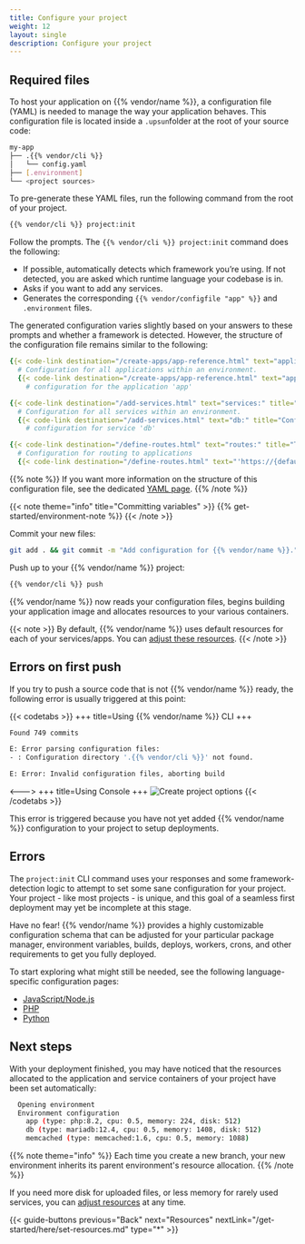 ```yaml
---
title: Configure your project
weight: 12
layout: single
description: Configure your project
---
```


## Required files

To host your application on {{% vendor/name %}}, a configuration file (YAML) is needed to manage the way your application behaves.
This configuration file is located inside a `.upsun`folder at the root of your source code:

```bash
my-app
├── .{{% vendor/cli %}}
│   └── config.yaml
├── [.environment]
└── <project sources>
```

To pre-generate these YAML files, run the following command from the root of your project.
```bash {location="Terminal"}
{{% vendor/cli %}} project:init
```

Follow the prompts. The `{{% vendor/cli %}} project:init` command does the following:

- If possible, automatically detects which framework you’re using. If not detected, you are asked which runtime language your codebase is in.
- Asks if you want to add any services.
- Generates the corresponding `{{% vendor/configfile "app" %}}` and `.environment` files.

The generated configuration varies slightly based on your answers to these prompts and whether a framework is detected.
However, the structure of the configuration file remains similar to the following:

```yaml {configFile="app"}
{{< code-link destination="/create-apps/app-reference.html" text="applications:" title="Top-level key for all applications" >}}
  # Configuration for all applications within an environment.
  {{< code-link destination="/create-apps/app-reference.html" text="app:" title="Configuration for a unique application" >}}
    # configuration for the application 'app'

{{< code-link destination="/add-services.html" text="services:" title="Top-level key for all services" >}}
  # Configuration for all services within an environment.
  {{< code-link destination="/add-services.html" text="db:" title="Configuration for a unique service" >}}
    # configuration for service 'db'

{{< code-link destination="/define-routes.html" text="routes:" title="Top-level key for all routes, configuring how requests are handled by the Router" >}}
  # Configuration for routing to applications
  {{< code-link destination="/define-routes.html" text="'https://{default}/':" title="Configuration for a unique service" >}}
```
{{% note %}}
If you want more information on the structure of this configuration file, see the dedicated [YAML page](/learn/overview/yaml/_index.md).
{{% /note %}}

{{< note theme="info" title="Committing variables" >}}
{{% get-started/environment-note %}}
{{< /note >}}

Commit your new files:

```bash {location="Terminal"}
git add . && git commit -m "Add configuration for {{% vendor/name %}}."
```

Push up to your {{% vendor/name %}} project:

```bash
{{% vendor/cli %}} push
```

{{% vendor/name %}} now reads your configuration files, begins building your application image and allocates resources to your various containers.

{{< note >}}
By default, {{% vendor/name %}} uses default resources for each of your services/apps. You can [adjust these resources](/get-started/here/set-resources).
{{< /note >}}

## Errors on first push

If you try to push a source code that is not {{% vendor/name %}} ready, the following error is usually triggered at this point:

{{< codetabs >}}
+++
title=Using {{% vendor/name %}} CLI
+++
```bash
Found 749 commits

E: Error parsing configuration files:
- : Configuration directory '.{{% vendor/cli %}}' not found.

E: Error: Invalid configuration files, aborting build
```
<--->
+++
title=Using Console
+++
![Create project options](/images/console/first-fail.png "0.4")
{{< /codetabs >}}

This error is triggered because you have not yet added {{% vendor/name %}} configuration to your project to setup deployments.

## Errors

The `project:init` CLI command uses your responses and some framework-detection logic to attempt to set some sane configuration for your project.
Your project - like most projects - is unique, and this goal of a seamless first deployment may yet be incomplete at this stage.

Have no fear! {{% vendor/name %}} provides a highly customizable configuration schema that can be adjusted for your particular package manager, environment variables, builds, deploys, workers, crons, and other requirements to get you fully deployed.

To start exploring what might still be needed, see the following language-specific configuration pages:

- [JavaScript/Node.js](/get-started/here/configure/nodejs)
- [PHP](/get-started/here/configure/php)
- [Python](/get-started/here/configure/python)

## Next steps

With your deployment finished, you may have noticed that the resources allocated to the application and service containers of your project have been set automatically:

```bash
  Opening environment
  Environment configuration
    app (type: php:8.2, cpu: 0.5, memory: 224, disk: 512)
    db (type: mariadb:12.4, cpu: 0.5, memory: 1408, disk: 512)
    memcached (type: memcached:1.6, cpu: 0.5, memory: 1088)
```

{{% note theme="info" %}}
Each time you create a new branch, your new environment inherits its parent environment's resource allocation.
{{% /note %}}

If you need more disk for uploaded files, or less memory for rarely used services, you can [adjust resources](/manage-resources/adjust-resources.md) at any time.

{{< guide-buttons previous="Back" next="Resources" nextLink="/get-started/here/set-resources.md" type="*" >}}
